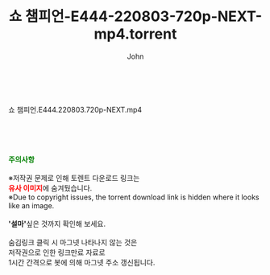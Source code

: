 ﻿---
layout: post
title:  "쇼 챔피언-E444-220803-720p-NEXT-mp4.torrent"
author: John
categories: [ 방송/음악 ]
tags: [  ]
image:  
description: "쇼 챔피언-E444-220803-720p-NEXT-mp4 torrent 정보 공유"
toc: true
toc_sticky: true
---

<br>
<div class="view-img">
<a class="view_image" href="https://torrentmobile59.com/bbs/view_image.php?fn=%2Fdata%2Ffile%2Fmusic%2F3735182707_7GB1wigp_0c855634ab9db063e26af0a86b3f50f297e4da4a.jpg" target="_blank"><img alt="" class="img-tag" content="https://torrentmobile59.com/data/file/music/3735182707_7GB1wigp_0c855634ab9db063e26af0a86b3f50f297e4da4a.jpg" itemprop="image" src="https://torrentmobile59.com/data/file/music/3735182707_7GB1wigp_0c855634ab9db063e26af0a86b3f50f297e4da4a.jpg"/></a></div><div class="view-content" itemprop="description">
<p>쇼 챔피언.E444.220803.720p-NEXT.mp4<br/></p> </div>
    
<br><br><br>
<p data-ke-size="size16"><b><span style="color: green;">주의사항</span></b><br /><br />※저작권 문제로 인해 토렌트 다운로드 링크는<br /><b><span style="color: red;">유사 이미지</span></b>에 숨겨뒀습니다.<br />※Due to copyright issues, the torrent download link is hidden where it looks like an image.<br /><br /><b>'설마'</b>싶은 것까지 확인해 보세요.<br /><br />숨김링크 클릭 시 마그넷 나타나지 않는 것은<br />저작권으로 인한 링크만료 자료로<br />1시간 간격으로 봇에 의해 마그넷 주소 갱신됩니다.</p>
